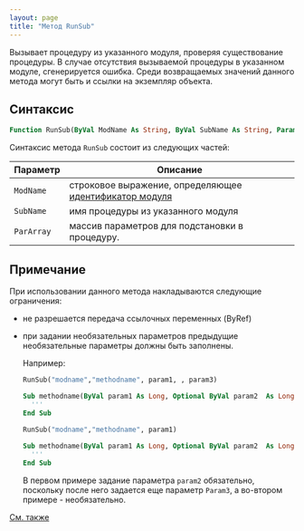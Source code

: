 ```yaml
---
layout: page
title: "Метод RunSub"
---
```


Вызывает процедуру из указанного модуля, 
проверяя существование процедуры. В случае отсутствия вызываемой процедуры в 
указанном модуле, сгенерируется ошибка. Среди возвращаемых значений данного 
метода могут быть и ссылки на экземпляр объекта.

## Синтаксис

``` vb
Function RunSub(ByVal ModName As String, ByVal SubName As String, ParamArray ParArray()) As Variant
```

Синтаксис метода `RunSub` состоит из следующих частей:

|Параметр|Описание|
|--|--|
|`ModName`|строковое выражение, определяющее [идентификатор модуля](../../../Defs/Module.html)|
|`SubName`|имя процедуры из указанного модуля |
|`ParArray`|массив параметров для подстановки в процедуру. |

## Примечание

При использовании данного метода 
накладываются следующие ограничения: 

* не разрешается передача ссылочных переменных (ByRef)
* при задании необязательных параметров 
  предыдущие необязательные параметры должны быть заполнены. 

  Например:
  ``` vb
  RunSub("modname","methodname", param1, , param3)

  Sub methodname(ByVal param1 As Long, Optional ByVal param2  As Long, Optional ByVal param3 As Long)
    '''
  End Sub
  ```
  ``` vb
  RunSub("modname","methodname", param1)
 
  Sub methodname(ByVal param1 As Long, Optional ByVal param2  As Long, Optional ByVal param3 As Long)
    '''
  End Sub
  ```
  В первом примере задание параметра `param2` обязательно, поскольку после него задается еще параметр 
  `Param3`, а во-втором примере - необязательно.</span><br>

[См. также](../../../functions.html)